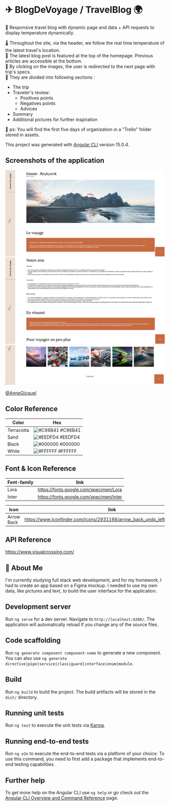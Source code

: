 # ✈ BlogDeVoyage / TravelBlog 🌍

📱 Responsive travel blog with dynamic page and data + API requests to display temperature dynamically.

🌡 Throughout the site, via the header, we follow the real time temperature of the latest travel's location. <br>
🏡 The latest blog post is featured at the top of the homepage. Previous articles are accessible at the bottom.<br> 
🛫 By clicking on the images, the user is redirected to the next page with trip's specs.<br>
🧩 They are divided into following sections :
* The trip
* Traveler's review: 
    * Positives points  
    * Negatives points  
    * Advices 
* Summary
* Additional pictures for further inspiration

📔 ps: You will find the first five days of organization in a "Trello" folder  stored in assets. 

This project was generated with [Angular CLI](https://github.com/angular/angular-cli) version 15.0.4.

## Screenshots of the application

![screenshot of the application - top part](https://github.com/AnneGicquel/BlogDeVoyage/blob/dev/src/assets/screenshots/screenshot_1.jpeg?raw=true)
![screenshot of the application - middle part](https://github.com/AnneGicquel/BlogDeVoyage/blob/dev/src/assets/screenshots/screenshot_2.jpeg?raw=true)
![screenshot of the application - bottom part](https://github.com/AnneGicquel/BlogDeVoyage/blob/dev/src/assets/screenshots/screenshot_3.jpeg?raw=true)

[@AnneGicquel](https://www.github.com/AnneGicquel)

## Color Reference

| Color             | Hex                                                                |
| ----------------- | ------------------------------------------------------------------ |
| Terracotta | ![#C96B41](https://via.placeholder.com/10/C96B41?text=+) #C96B41 |
| Sand | ![#EEDFD4](https://via.placeholder.com/10/EEDFD4?text=+) #EEDFD4 |
| Black | ![#000000](https://via.placeholder.com/10/000000?text=+) #000000 |
| White | ![#FFFFFF](https://via.placeholder.com/10/FFFFFFa?text=+) #FFFFFF |

## Font & Icon Reference

| Font-family             | link                                                                |
| ----------------- | ------------------------------------------------------------------ |
| Lora  | https://fonts.google.com/specimen/Lora |
| Inter | https://fonts.google.com/specimen/Inter|

| Icon             | link                                                                |
| ----------------- | ------------------------------------------------------------------ |
| Arrow Back | https://www.iconfinder.com/icons/2931166/arrow_back_undo_left_navigation_icon |

## API Reference

https://www.visualcrossing.com/

## 🚀 About Me
I'm currently studying full stack web development, and for my homework, I had to create an app based on a Figma mockup. I needed to use my own data, like pictures and text, to build the user interface for the application. 

## Development server

Run `ng serve` for a dev server. Navigate to `http://localhost:4200/`. The application will automatically reload if you change any of the source files.

## Code scaffolding

Run `ng generate component component-name` to generate a new component. You can also use `ng generate directive|pipe|service|class|guard|interface|enum|module`.

## Build

Run `ng build` to build the project. The build artifacts will be stored in the `dist/` directory.

## Running unit tests

Run `ng test` to execute the unit tests via [Karma](https://karma-runner.github.io).

## Running end-to-end tests

Run `ng e2e` to execute the end-to-end tests via a platform of your choice. To use this command, you need to first add a package that implements end-to-end testing capabilities.

## Further help

To get more help on the Angular CLI use `ng help` or go check out the [Angular CLI Overview and Command Reference](https://angular.io/cli) page.






